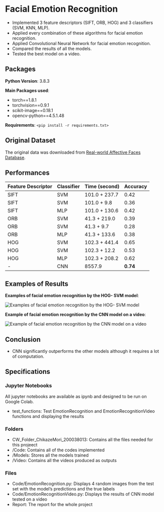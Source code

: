 # Facial Emotion Recognition

* Implemented 3 feature descriptors (SIFT, ORB, HOG) and 3 classifiers (SVM, KNN, MLP).
* Applied every combination of these algorithms for facial emotion recognition.
* Applied Convolutional Neural Network for facial emotion recognition.
* Compared the results of all the models.
* Tested the best model on a video.

## Packages
**Python Version**: 3.8.3

**Main Packages used**:
* torch==1.8.1
* torchvision==0.9.1
* scikit-image==0.18.1
* opencv-python==4.5.1.48

**Requirements**: 
`<pip install -r requirements.txt>`

## Original Dataset
The original data was downloaded from [Real-world Affective Faces Database](http://www.whdeng.cn/raf/model1.html).

## Performances
Feature Descriptor | Classifier |	Time (second)	| Accuracy
------------ | ------------- | ------------ | --------
SIFT |SVM |	101.0 + 237.7 |0.42
SIFT |SVM |	101.0 + 9.8 | 0.36
SIFT |MLP|	101.0 + 130.6| 0.42
ORB |SVM |41.3 + 219.0 |0.39
ORB |SVM |	41.3 + 9.7 | 0.28
ORB |MLP|	41.3 + 133.6| 0.38
HOG |SVM |102.3 + 441.4|0.65
HOG |SVM |	102.3 + 12.2| 0.53
HOG |MLP|	102.3 + 208.2 | 0.62
-|CNN|8557.9|**0.74**

## Examples of Results

**Examples of facial emotion recognition by the HOG- SVM model**:

![Examples of facial emotion recognition by the HOG- SVM model](https://github.com/ChikazeMori/Facial-Emotion-Recognition/blob/main/examples/SVM_HOG.png)


**Example of facial emotion recognition by the CNN model on a video**:

![Example of facial emotion recognition by the CNN model on a video](https://github.com/ChikazeMori/Facial-Emotion-Recognition/blob/main/examples/video.git)

## Conclusion 
* CNN significantly outperforms the other models although it requires a lot of computation.

## Specifications

### Jupyter Notebooks

All jupyter notebooks are available as ipynb and designed to be run on Google Colab.

* test_functions: Test EmotionRecognition and EmotionRecognitionVideo functions and displaying the results

### Folders

* CW_Folder_ChikazeMori_200038013: Contains all the files needed for this projeect
* /Code: Contains all of the codes implemented
* /Models: Stores all the models trained
* /Video: Contains all the videos produced as outputs

### Files

* Code/EmotionRecognition.py: Displays 4 random images from the test set with the model’s predictions and the true labels
* Code/EmotionRecognitionVideo.py: Displays the results of CNN model tested on a video
* Report: The report for the whole project
